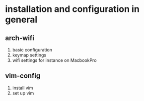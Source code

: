 # installation and configuration in general 

arch-wifi
---
1. basic configuration
2. keymap settings
3. wifi settings for instance on MacbookPro

vim-config
---
1. install vim
2. set up vim
